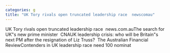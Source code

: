 ```yaml
---
categories: g
title: "UK Tory rivals open truncated leadership race  newscomau"
---
```

UK Tory rivals open truncated leadership race&nbsp;&nbsp;news.com.auThe search for UK"s new prime minister&nbsp;&nbsp;CNAUK leadership crisis: who will be Britain"s next PM after the resignation of Liz Truss?&nbsp;&nbsp;The Australian Financial ReviewContenders in UK leadership race need 100 nominat